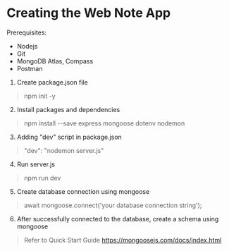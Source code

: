 # Creating the Web Note App

Prerequisites:
- Nodejs
- Git
- MongoDB Atlas, Compass
- Postman

1. Create package.json file
> npm init -y

2. Install packages and dependencies
> npm install --save express mongoose dotenv nodemon

3. Adding "dev" script in package.json
> "dev": "nodemon server.js" 

4. Run server.js
> npm run dev

5. Create database connection using mongoose
> await mongoose.connect('your database connection string');

6. After successfully connected to the database, create a schema using mongoose
> Refer to Quick Start Guide https://mongoosejs.com/docs/index.html